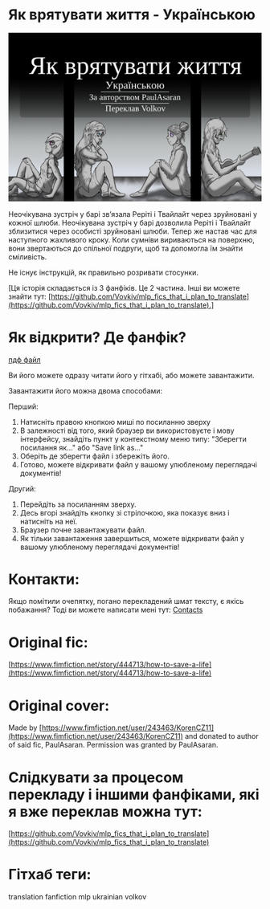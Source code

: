 # Як врятувати життя - Українською
![](src/cover-ukr.png)

Неочікувана зустріч у барі зв’язала Реріті і Твайлайт через зруйновані у кожної шлюби. Неочікувана зустріч у барі дозволила Реріті і Твайлайт зблизитися через особисті зруйновані шлюби. Тепер же настав час для наступного жахливого кроку. Коли сумніви вириваються на поверхню, вони звертаються до спільної подруги, щоб та допомогла їм знайти сміливість.

Не існує інструкцій, як правильно розривати стосунки.

[Ця історія складається із 3 фанфіків. Це 2 частина. Інші ви можете знайти тут: [https://github.com/Vovkiv/mlp_fics_that_i_plan_to_translate](https://github.com/Vovkiv/mlp_fics_that_i_plan_to_translate).]

# Як відкрити? Де фанфік?
[пдф файл](How%20To%20Save%20a%20Life%20-%20ukr.pdf)

Ви його можете одразу читати його у гітхабі, або можете завантажити.

Завантажити його можна двома способами:

Перший:

1. Натисніть правою кнопкою миші по посиланню зверху
2. В залежності від того, який браузер ви використовуєте і мову інтерфейсу, знайдіть пункт у контекстному меню типу: "Зберегти посилання як..." або "Save link as..."
3. Оберіть де зберегти файл і збережіть його.
4. Готово, можете відкривати файл у вашому улюбленому переглядачі документів!

Другий:

1. Перейдіть за посиланням зверху.
2. Десь вгорі знайдіть кнопку зі стрілочкою, яка показує вниз і натисніть на неї.
3. Браузер почне завантажувати файл.
4. Як тільки завантаження завершиться, можете відкривати файл у вашому улюбленому переглядачі документів!

# Контакти:
Якщо помітили очепятку, погано перекладений шмат тексту, є якісь побажання?
Тоді ви можете написати мені тут: [Contacts](https://github.com/Vovkiv/mlp_fics_that_i_plan_to_translate/tree/main#contacts)

# Original fic:
[https://www.fimfiction.net/story/444713/how-to-save-a-life](https://www.fimfiction.net/story/444713/how-to-save-a-life)

# Original cover:
Made by [https://www.fimfiction.net/user/243463/KorenCZ11](https://www.fimfiction.net/user/243463/KorenCZ11) and donated to author of said fic, PaulAsaran. Permission was granted by PaulAsaran.

# Слідкувати за процесом перекладу і іншими фанфіками, які я вже переклав можна тут:
[https://github.com/Vovkiv/mlp_fics_that_i_plan_to_translate](https://github.com/Vovkiv/mlp_fics_that_i_plan_to_translate)

# Гітхаб теги:
translation fanfiction mlp ukrainian volkov
